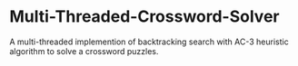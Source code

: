 # Multi-Threaded-Crossword-Solver
A multi-threaded implemention of backtracking search with AC-3 heuristic algorithm to solve a crossword puzzles.
